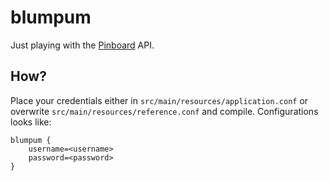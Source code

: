 # blumpum #

Just playing with the [Pinboard](https://pinboard.in) API.

## How? ##

Place your credentials either in `src/main/resources/application.conf` or overwrite `src/main/resources/reference.conf` and compile. Configurations looks like:

    blumpum {
        username=<username>
        password=<password>
    }
